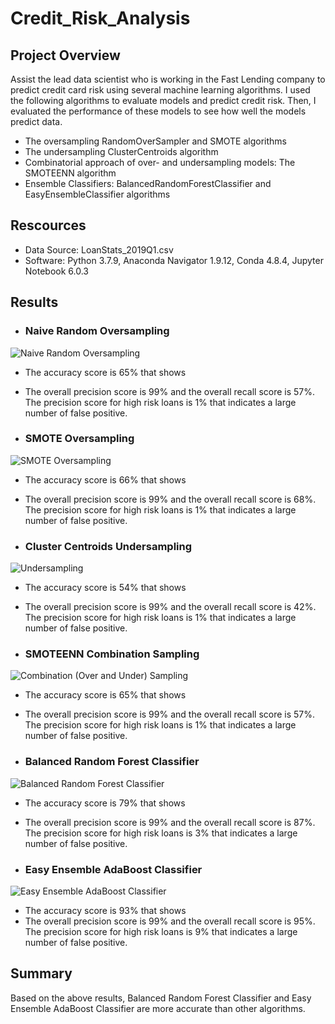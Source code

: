 # Credit_Risk_Analysis

## Project Overview

Assist the lead data scientist who is working in the Fast Lending company to predict credit card risk using several machine learning algorithms. I used the following algorithms to evaluate models and predict credit risk. Then, I evaluated the performance of these models to see how well the models predict data.

 - The oversampling RandomOverSampler and SMOTE algorithms
 - The undersampling ClusterCentroids algorithm
 - Combinatorial approach of over- and undersampling models: The SMOTEENN algorithm
 - Ensemble Classifiers: BalancedRandomForestClassifier and EasyEnsembleClassifier algorithms


## Rescources

 - Data Source: LoanStats_2019Q1.csv
 - Software: Python 3.7.9, Anaconda Navigator 1.9.12, Conda 4.8.4, Jupyter Notebook 6.0.3

## Results

 - ### Naive Random Oversampling
 
 
 ![Naive Random Oversampling](https://user-images.githubusercontent.com/71282697/106302282-9b07ab00-620d-11eb-9d76-0a43fd040c49.png)
 
 
   - The accuracy score is 65% that shows 
   - The overall precision score is 99% and the overall recall score is 57%. The precision score for high risk loans is 1% that indicates a large number of false positive.
 
 - ### SMOTE Oversampling
 
 
 ![SMOTE Oversampling](https://user-images.githubusercontent.com/71282697/106300565-82969100-620b-11eb-84b5-ede1c38e862a.png)
 
   - The accuracy score is 66% that shows 
   - The overall precision score is 99% and the overall recall score is 68%. The precision score for high risk loans is 1% that indicates a large number of false positive.
 
 - ### Cluster Centroids Undersampling 
 
 ![Undersampling](https://user-images.githubusercontent.com/71282697/106300905-e456fb00-620b-11eb-9290-cdf98a0b6d9d.png)
 
 
   - The accuracy score is 54% that shows 
   - The overall precision score is 99% and the overall recall score is 42%. The precision score for high risk loans is 1% that indicates a large number of false positive.
   
   
 - ### SMOTEENN Combination Sampling
 
 
![Combination (Over and Under) Sampling](https://user-images.githubusercontent.com/71282697/106301167-3dbf2a00-620c-11eb-8373-4d49d683f8b2.png)

   - The accuracy score is 65% that shows 
   - The overall precision score is 99% and the overall recall score is 57%. The precision score for high risk loans is 1% that indicates a large number of false positive.
   
   
 - ### Balanced Random Forest Classifier 
 
 ![Balanced Random Forest Classifier](https://user-images.githubusercontent.com/71282697/106301671-d655aa00-620c-11eb-8749-d4eb6a0b43ae.png)
 
 
   - The accuracy score is 79% that shows 
   - The overall precision score is 99% and the overall recall score is 87%. The precision score for high risk loans is 3% that indicates a large number of false positive.
 
 
 - ### Easy Ensemble AdaBoost Classifier 
 
 ![Easy Ensemble AdaBoost Classifier](https://user-images.githubusercontent.com/71282697/106302047-49f7b700-620d-11eb-8e2c-d8cb91812bcc.png)
 
 
   - The accuracy score is 93% that shows 
   - The overall precision score is 99% and the overall recall score is 95%. The precision score for high risk loans is 9% that indicates a large number of false positive.

## Summary

Based on the above results, Balanced Random Forest Classifier and Easy Ensemble AdaBoost Classifier are more accurate than other algorithms. 






